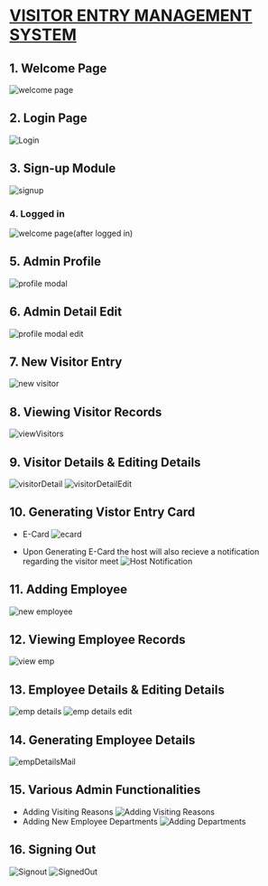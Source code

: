 # <u>VISITOR ENTRY MANAGEMENT SYSTEM</u>
## 1. Welcome Page
![welcome page](https://user-images.githubusercontent.com/87773225/212355781-e3ae0403-662b-498d-8b2f-795953f75e0f.png)

## 2. Login Page
![Login](https://user-images.githubusercontent.com/87773225/212355690-6eab6cbd-b084-45f3-a77c-c672ebbbd8d1.png)

## 3. Sign-up Module
![signup](https://user-images.githubusercontent.com/87773225/212355732-b6c0c7a0-e329-4a92-aeaf-848d5d18e2db.png)

### 4. Logged in
![welcome page(after logged in)](https://user-images.githubusercontent.com/87773225/212355767-61410fb5-ad94-4349-b7cb-d2e20db01f9d.png)

## 5. Admin Profile
![profile modal](https://user-images.githubusercontent.com/87773225/212355727-443915ae-1c88-4c37-aa55-6c4410d405d9.png)

## 6. Admin Detail Edit
![profile modal edit](https://user-images.githubusercontent.com/87773225/212355723-5fbfc58f-aa9c-42f5-96f0-da8f8eb6e9b1.png)

## 7. New Visitor Entry
![new visitor](https://user-images.githubusercontent.com/87773225/212355709-acc28f8d-7c0f-456d-bb5c-53f8913c16ba.png)

## 8. Viewing Visitor Records
![viewVisitors](https://user-images.githubusercontent.com/87773225/212355753-56745f61-c576-4e1d-9df3-8b53083d57f7.png)

## 9. Visitor Details & Editing Details
![visitorDetail](https://user-images.githubusercontent.com/87773225/212355761-fc235bb4-98e1-4fb8-b892-20d57b6b2c70.png)
![visitorDetailEdit](https://user-images.githubusercontent.com/87773225/212363829-ea42bdec-3111-42c8-9511-8a56412e3173.png)


## 10. Generating Vistor Entry Card
* E-Card
![ecard](https://user-images.githubusercontent.com/87773225/212355664-e40990ec-cb5e-4b8a-bf9a-60fd10164f51.png)

* Upon Generating E-Card the host will also recieve a notification regarding the visitor meet
![Host Notification](https://user-images.githubusercontent.com/87773225/212359350-82146eb8-5bd9-4ce2-b2ce-96d054cf1fa3.jpeg)

## 11. Adding Employee
![new employee](https://user-images.githubusercontent.com/87773225/212355697-62a8a9ae-e499-446a-a405-c51f68a2c957.png)


## 12. Viewing Employee Records
![view emp](https://user-images.githubusercontent.com/87773225/212355742-c0f0e7bc-b188-415e-b756-53c64c33b80e.png)


## 13. Employee Details & Editing Details
 ![emp details](https://user-images.githubusercontent.com/87773225/212355675-fd2dfb48-7ace-4e2d-aa7d-602cd54c5131.png)
 ![emp details edit](https://user-images.githubusercontent.com/87773225/212363817-0bfa87fe-6587-441a-83ef-42e66cf40cb1.png)

## 14. Generating Employee Details
![empDetailsMail](https://user-images.githubusercontent.com/87773225/212355684-9c73db75-1169-455c-ae7b-c6c471d93b9d.png)

## 15. Various Admin Functionalities
* Adding Visiting Reasons
![Adding Visiting Reasons](https://user-images.githubusercontent.com/87773225/212363785-fb973202-a82b-4be6-896f-3d07ebb9d009.png)
* Adding New Employee Departments
![Adding Departments](https://user-images.githubusercontent.com/87773225/212363807-1a52681f-e947-4e54-9277-d1d9f8d91152.png)


## 16. Signing Out
![Signout](https://user-images.githubusercontent.com/87773225/212363770-cb3d47c6-c608-4835-a843-fe7b86517360.png)
![SignedOut](https://user-images.githubusercontent.com/87773225/212363339-3974cd6c-dcf2-436a-813b-7910ec9f2919.png)






















